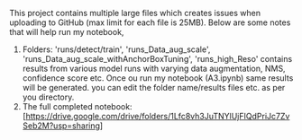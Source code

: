 This project contains multiple large files which creates issues when uploading to GitHub (max limit for each file is 25MB). Below are some notes that will help run my notebook,

1. Folders: 'runs/detect/train', 'runs_Data_aug_scale', 'runs_Data_aug_scale_withAnchorBoxTuning', 'runs_high_Reso' contains results from various model runs with varying data augmentation, NMS, confidence score etc. Once ou run my notebook (A3.ipynb) same results will be generated. you can edit the folder name/results files etc. as per you directory.
2. The full completed notebook: [https://drive.google.com/drive/folders/1Lfc8vh3JuTNYlUjFIQdPriJc7ZvSeb2M?usp=sharing]
